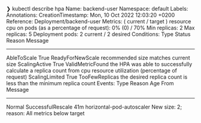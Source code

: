 ❯ kubectl describe hpa
Name:                                                  backend-user
Namespace:                                             default
Labels:                                                <none>
Annotations:                                           <none>
CreationTimestamp:                                     Mon, 10 Oct 2022 12:03:20 +0200
Reference:                                             Deployment/backend-user
Metrics:                                               ( current / target )
  resource cpu on pods  (as a percentage of request):  0% (0) / 70%
Min replicas:                                          2
Max replicas:                                          5
Deployment pods:                                       2 current / 2 desired
Conditions:
  Type            Status  Reason            Message
  ----            ------  ------            -------
  AbleToScale     True    ReadyForNewScale  recommended size matches current size
  ScalingActive   True    ValidMetricFound  the HPA was able to successfully calculate a replica count from cpu resource utilization (percentage of request)
  ScalingLimited  True    TooFewReplicas    the desired replica count is less than the minimum replica count
Events:
  Type    Reason             Age   From                       Message
  ----    ------             ----  ----                       -------
  Normal  SuccessfulRescale  41m   horizontal-pod-autoscaler  New size: 2; reason: All metrics below target
